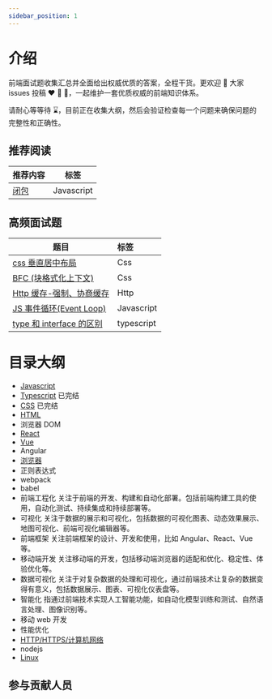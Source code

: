 ```yaml
---
sidebar_position: 1
---
```


# 介绍

前端面试题收集汇总并全面给出权威优质的答案，全程干货。更欢迎 👏 大家 issues 投稿 ❤️ 💞 💖，一起维护一套优质权威的前端知识体系。

请耐心等等待 ⌛️，目前正在收集大纲，然后会验证检查每一个问题来确保问题的完整性和正确性。

## 推荐阅读

| 推荐内容                  |    标签    |
| ------------------------- | :--------: |
| [闭包](./basic/javascript/1.md) | Javascript |


## 高频面试题

| 题目                                          | 标签       |
| --------------------------------------------- | :--------- |
| [css 垂直居中布局](./basic/css/5.md)                | Css        |
| [BFC (块格式化上下文)](./basic/css//4.md)           | Css        |
| [Http 缓存-强制、协商缓存](./network/http/4.md)       | Http       |
| [JS 事件循环(Event Loop)](./basic/javascript/9.md)  | Javascript |
| [type 和 interface 的区别](./advance/typescript/1.md) | typescript |


# 目录大纲

- [Javascript](./basic/javascript/)
- [Typescript](./advance/typescript/) 已完结
- [CSS](./basic/css/) 已完结
- [HTML](./basic/html/)
- 浏览器 DOM
- [React](./frame/react/)
- [Vue](./frame/vue/)
- Angular
- [浏览器](./software/browser/)
- 正则表达式
- webpack
- babel
- 前端工程化 关注于前端的开发、构建和自动化部署。包括前端构建工具的使用，自动化测试、持续集成和持续部署等。
- 可视化 关注于数据的展示和可视化，包括数据的可视化图表、动态效果展示、地图可视化、前端可视化编辑器等。
- 前端框架 关注前端框架的设计、开发和使用，比如 Angular、React、Vue 等。
- 移动端开发 关注移动端的开发，包括移动端浏览器的适配和优化、稳定性、体验优化等。
- 数据可视化 关注于对复杂数据的处理和可视化，通过前端技术让复杂的数据变得有意义，包括数据展示、图表、可视化仪表盘等。
- 智能化 指通过前端技术实现人工智能功能，如自动化模型训练和测试、自然语言处理、图像识别等。
- 移动 web 开发
- 性能优化
- [HTTP/HTTPS/计算机网络](./network/http/)
- nodejs
- [Linux](./devops/linux/)

## 参与贡献人员

<!-- GITCONTRIBUTOR_START -->

<!-- GITCONTRIBUTOR_END -->
